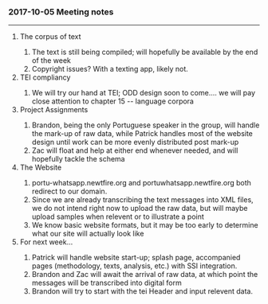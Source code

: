 <h3>2017-10-05 Meeting notes</h3>

<hr/>

<ol><li>The corpus of text</li>
<ol><li>The text is still being compiled; will hopefully be available by the end of the week</li>
<li>Copyright issues? With a texting app, likely not.</li></ol>
<li>TEI compliancy</li>
<ol><li>We will try our hand at TEI; ODD design soon to come.... we will pay close attention to chapter 15 -- language corpora</li></ol>
<li>Project Assignments</li>
<ol><li>Brandon, being the only Portuguese speaker in the group, will handle the mark-up of raw data, while Patrick handles most of the website design until work can be more evenly distributed post mark-up</li>
<li>Zac will float and help at either end whenever needed, and will hopefully tackle the schema</li></ol>
<li>The Website</li>
<ol><li>portu-whatsapp.newtfire.org and portuwhatsapp.newtfire.org both redirect to our domain.</li>
<li>Since we are already transcribing the text messages into XML files, we do not intend right now to upload the raw data, but will maybe upload samples when relevent or to illustrate a point</li>
<li>We know basic website formats, but it may be too early to determine what our site will actually look like</li></ol>
  <li>For next week...</li>
  <ol><li>Patrick will handle website start-up; splash page, accompanied pages (methodology, texts, analysis, etc.) with SSI integration.</li>
    <li>Brandon and Zac will await the arrival of raw data, at which point the messages will be transcribed into digital form</li>
    <li>Brandon will try to start with the tei Header and input relevent data.</li></ol></ol>
